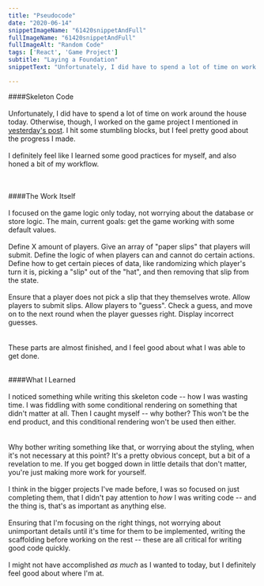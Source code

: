 ```yaml
---
title: "Pseudocode"
date: "2020-06-14"
snippetImageName: "61420snippetAndFull"
fullImageName: "61420snippetAndFull"
fullImageAlt: "Random Code"
tags: ['React', 'Game Project']
subtitle: "Laying a Foundation"
snippetText: "Unfortunately, I did have to spend a lot of time on work around the house today.  Otherwise, though, I worked on the game project I mentioned in yesterday's post.  I hit some stumbling blocks, but I feel pretty good about the progress I made."

---
```

####Skeleton Code
<br>
<br>
Unfortunately, I did have to spend a lot of time on work around the house today.  Otherwise, though, I worked on the game project I mentioned in <a href = "/posts/new-project/">yesterday's post</a>.  I hit some stumbling blocks, but I feel pretty good about the progress I made.
<br>
<br>
I definitely feel like I learned some good practices for myself, and also honed a bit of my workflow.   
<br>
<br>

####The Work Itself
<br>
<br>
I focused on the game logic only today, not worrying about the database or store logic.  The main, current goals: get the game working with some default values.
<br>
<br>
Define X amount of players.  Give an array of "paper slips" that players will submit.  Define the logic of when players can and cannot do certain actions.  Define how to get certain pieces of data, like randomizing which player's turn it is, picking a "slip" out of the "hat", and then removing that slip from the state.
<br>
<br>
Ensure that a player does not pick a slip that they themselves wrote.  Allow players to submit slips.  Allow players to "guess".  Check a guess, and move on to the next round when the player guesses right.  Display incorrect guesses.  
<br>
<br>
These parts are almost finished, and I feel good about what I was able to get done.
<br>
<br>

####What I Learned
<br>
<br>
I noticed something while writing this skeleton code -- how I was wasting time.  I was fiddling with some conditional rendering on something that didn't matter at all.  Then I caught myself -- why bother?  This won't be the end product, and this conditional rendering won't be used then either.  
<br>
<br>
Why bother writing something like that, or worrying about the styling, when it's not necessary at this point?  It's a pretty obvious concept, but a bit of a revelation to me.  If you get bogged down in little details that don't matter, you're just making more work for yourself.
<br>
<br>
I think in the bigger projects I've made before, I was so focused on just completing them, that I didn't pay attention to <em>how</em> I was writing code -- and the thing is, that's as important as anything else.
<br>
<br>
Ensuring that I'm focusing on the right things, not worrying about unimportant details until it's time for them to be implemented, writing the scaffolding before working on the rest -- these are all critical for writing good code quickly.
<br>
<br>
I might not have accomplished <em>as much</em> as I wanted to today, but I definitely feel good about where I'm at.